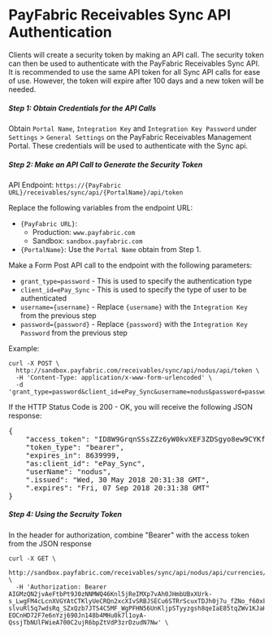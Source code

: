 PayFabric Receivables Sync API Authentication
============================
Clients will create a security token by making an API call. The security token can then be used to authenticate with the PayFabric Receivables Sync API. It is recommended to use the same API token for all Sync API calls for ease of use. However, the token will expire after 100 days and a new token will be needed.

##### Step 1: Obtain Credentials for the API Calls
Obtain `Portal Name`, `Integration Key` and `Integration Key Password` under `Settings` > `General Settings` on the PayFabric Receivables Management Portal. These credentials will be used to authenticate with the Sync api.  

##### Step 2: Make an API Call to Generate the Security Token
API Endpoint: `https://{PayFabric URL}/receivables/sync/api/{PortalName}/api/token`  

Replace the following variables from the endpoint URL:

  * `{PayFabric URL}`:
    * Production: `www.payfabric.com`
    * Sandbox: `sandbox.payfabric.com`
  * `{PortalName}`:  Use the `Portal Name` obtain from Step 1.  

Make a Form Post API call to the endpoint with the following parameters:

  * `grant_type=password` - This is used to specify the authentication type
  * `client_id=ePay_Sync` - This is used to specify the type of user to be authenticated
  * `username={username}` - Replace `{username}` with the `Integration Key` from the previous step
  * `password={password}` - Replace `{password}` with the `Integration Key Password` from the previous step

Example:  
```shell
curl -X POST \
  http://sandbox.payfabric.com/receivables/sync/api/nodus/api/token \
  -H 'Content-Type: application/x-www-form-urlencoded' \
  -d 'grant_type=password&client_id=ePay_Sync&username=nodus&password=password1'
```
If the HTTP Status Code is 200 - OK, you will receive the following JSON response:

<pre>
{
    "access_token": "ID8W9GrqnSSsZZz6yW0kvXEF3ZDSgyo8ew9CYKfGWQjuluftkZys8j2bBO4n-zF15zN9-ObwO4nrbFwnm96oTNomc4x1hiwxA1ZldOjCrBAM8hVxc7NWvQETw6dvl8NX-VP2l2FAQoiG9ybQ1pcG9lIX6Y_gZqcoqI9fTmZdHXb8BL8LyW_vkfJU9AA4Oz5CdO7dhgD-RwaL13tH88F1N1qhuan7rHSR6D3622k1H6MhrnDcBssrixM9IIy0otYDkd4N8mX5hRYsvYrSK3kVgQ",
    "token_type": "bearer",
    "expires_in": 8639999,
    "as:client_id": "ePay_Sync",
    "userName": "nodus",
    ".issued": "Wed, 30 May 2018 20:31:38 GMT",
    ".expires": "Fri, 07 Sep 2018 20:31:38 GMT"
}
</pre>

##### Step 4: Using the Secruity Token
In the header for authorization, combine "Bearer" with the access token from the JSON response

```shell
curl -X GET \
  http://sandbox.payfabric.com/receivables/sync/api/nodus/api/currencies/USD \
  -H 'Authorization: Bearer AIGMzQN2jvAeFtbPt9J0zNNMWQ46Knl5jReIMXp7vAh0JHmbUBxXUrk-s_LwgFM4cLcnXVGYAtCTKlyUeCRQn2xcXIvSRBJSECu6STRrScuxTDJh0j7u_fZNo_f60xku0mqesN5GW14iSNDVHpic2dxAp_oXsMnq977UxKS2dl-slvuRl5q7wdsRq_SZxQzb7JTS4C5MF_WgPFHN56UnKljpSTyyzgsh8qeIaE85tqZWv1KJaHsaBVxGFODY1YQjSwPeM3BVlTik5l2RPiv747fPVotZKcAZ8rGYomkEEjUwdgj3hjHvktORb41rzorXm__BDx-EOCnHD72F7e6nYzj690Jn148b4MHu0k7l1oyA-QssjTbNUlFWieA700C2ujR6bpZtVdP3zrDzudN7Nw' \
```
